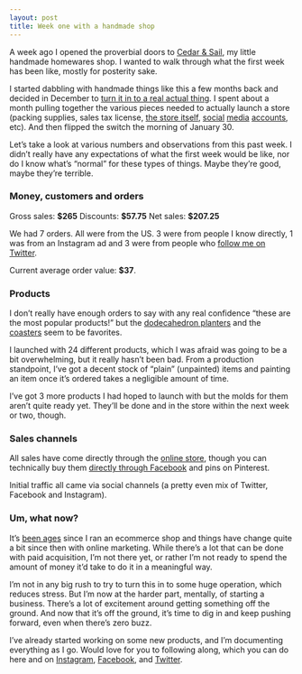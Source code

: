 ```yaml
---
layout: post
title: Week one with a handmade shop
---
```


A week ago I opened the proverbial doors to [Cedar & Sail](https://cedarandsail.com), my little handmade homewares shop. I wanted to walk through what the first week has been like, mostly for posterity sake.

I started dabbling with handmade things like this a few months back and decided in December to [turn it in to a real actual thing](https://cedarandsail.com/blogs/stories/handmade-homegrown). I spent about a month pulling together the various pieces needed to actually launch a store (packing supplies, sales tax license, [the store itself](https://cedarandsail.com), [social](http://instagram.com/cedarandsail) [media](http://facebook.com/cedarandsail) [accounts](http://twitter.com/cedarandsail), etc). And then flipped the switch the morning of January 30.

Let’s take a look at various numbers and observations from this past week. I didn’t really have any expectations of what the first week would be like, nor do I know what’s “normal” for these types of things. Maybe they’re good, maybe they’re terrible.

### Money, customers and orders

Gross sales: **\$265**
Discounts: **\$57.75**
Net sales: **\$207.25**

We had 7 orders. All were from the US. 3 were from people I know directly, 1 was from an Instagram ad and 3 were from people who [follow me on Twitter](https://twitter.com/Shpigford).

Current average order value: **\$37**.

### Products

I don’t really have enough orders to say with any real confidence “these are the most popular products!” but the [dodecahedron planters](https://cedarandsail.com/collections/all/dodecahedron) and the [coasters](https://cedarandsail.com/collections/concrete-coasters) seem to be favorites.

I launched with 24 different products, which I was afraid was going to be a bit overwhelming, but it really hasn’t been bad. From a production standpoint, I’ve got a decent stock of “plain” (unpainted) items and painting an item once it’s ordered takes a negligible amount of time.

I’ve got 3 more products I had hoped to launch with but the molds for them aren’t quite ready yet. They’ll be done and in the store within the next week or two, though.

### Sales channels

All sales have come directly through the [online store](https://cedarandsail.com), though you can technically buy them [directly through Facebook](https://www.facebook.com/cedarandsail/shop) and pins on Pinterest.

Initial traffic all came via social channels (a pretty even mix of Twitter, Facebook and Instagram).

### Um, what now?

It’s [been ages](https://cedarandsail.com/blogs/stories/handmade-homegrown) since I ran an ecommerce shop and things have change quite a bit since then with online marketing. While there’s a lot that can be done with paid acquisition, I’m not there yet, or rather I’m not ready to spend the amount of money it’d take to do it in a meaningful way.

I’m not in any big rush to try to turn this in to some huge operation, which reduces stress. But I’m now at the harder part, mentally, of starting a business. There’s a lot of excitement around getting something off the ground. And now that it’s off the ground, it’s time to dig in and keep pushing forward, even when there’s zero buzz.

I’ve already started working on some new products, and I’m documenting everything as I go. Would love for you to following along, which you can do here and on [Instagram](http://instagram.com/cedarandsail), [Facebook](http://facebook.com/cedarandsail), and [Twitter](http://twitter.com/cedarandsail).
